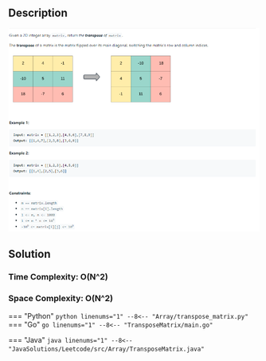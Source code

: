 ## Description
![](./image.png)

## Solution
### Time Complexity: O(N^2)
### Space Complexity: O(N^2)
=== "Python"
    ```python linenums="1"
    --8<-- "Array/transpose_matrix.py"
    ```
=== "Go"
    ```go linenums="1"
    --8<-- "TransposeMatrix/main.go"
    ```

=== "Java"
    ```java linenums="1"
    --8<-- "JavaSolutions/Leetcode/src/Array/TransposeMatrix.java"
    ```